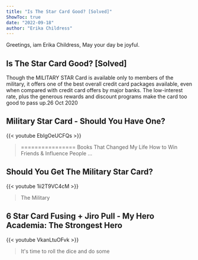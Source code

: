 ```yaml
---
title: "Is The Star Card Good? [Solved]"
ShowToc: true 
date: "2022-09-18"
author: "Erika Childress" 
---
```


Greetings, iam Erika Childress, May your day be joyful.
## Is The Star Card Good? [Solved]
Though the MILITARY STAR Card is available only to members of the military, it offers one of the best overall credit card packages available, even when compared with credit card offers by major banks. The low-interest rate, plus the generous rewards and discount programs make the card too good to pass up.26 Oct 2020

## Military Star Card - Should You Have One?
{{< youtube EbIgOeUCFQs >}}
>================ Books That Changed My Life How to Win Friends & Influence People ...

## Should You Get The Military Star Card?
{{< youtube 1ii2T9VC4cM >}}
>The Military 

## 6 Star Card Fusing + Jiro Pull - My Hero Academia: The Strongest Hero
{{< youtube VkanLtuOFvk >}}
>It's time to roll the dice and do some 

